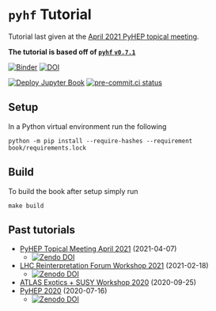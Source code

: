 # `pyhf` Tutorial

Tutorial last given at the [April 2021 PyHEP topical meeting](https://indico.cern.ch/event/985425/).

**The tutorial is based off of [`pyhf` `v0.7.1`](https://pypi.org/project/pyhf/0.7.1/)**

[![Binder](https://mybinder.org/badge_logo.svg)](https://mybinder.org/v2/gh/pyhf/pyhf-tutorial/main?urlpath=lab)
[![DOI](https://zenodo.org/badge/DOI/10.5281/zenodo.4670321.svg)](https://doi.org/10.5281/zenodo.4670321)

[![Deploy Jupyter Book](https://github.com/pyhf/pyhf-tutorial/workflows/Deploy%20Jupyter%20Book/badge.svg?branch=main)](https://pyhf.github.io/pyhf-tutorial/)
[![pre-commit.ci status](https://results.pre-commit.ci/badge/github/pyhf/pyhf-tutorial/main.svg)](https://results.pre-commit.ci/latest/github/pyhf/pyhf-tutorial/main)

## Setup

In a Python virtual environment run the following

```
python -m pip install --require-hashes --requirement book/requirements.lock
```

## Build

To build the book after setup simply run

```
make build
```

## Past tutorials

* [PyHEP Topical Meeting April 2021](https://indico.cern.ch/event/985425/) (2021-04-07)
   - [![Zendo DOI](https://zenodo.org/badge/DOI/10.5281/zenodo.4670322.svg)](https://doi.org/10.5281/zenodo.4670322)
* [LHC Reinterpretation Forum Workshop 2021](https://indico.cern.ch/event/982553/contributions/4219487/) (2021-02-18)
   - [![Zenodo DOI](https://zenodo.org/badge/DOI/10.5281/zenodo.4549428.svg)](https://doi.org/10.5281/zenodo.4549428)
* [ATLAS Exotics + SUSY Workshop 2020](https://indico.cern.ch/event/898965/sessions/355806/) (2020-09-25)
* [PyHEP 2020](https://indico.cern.ch/event/882824/contributions/3931292/) (2020-07-16)
   - [![Zenodo DOI](https://zenodo.org/badge/DOI/10.5281/zenodo.4152916.svg)](https://doi.org/10.5281/zenodo.4152916)
